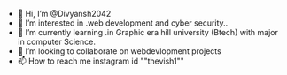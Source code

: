 - 👋 Hi, I’m @Divyansh2042
- 👀 I’m interested in .web development and cyber security..
- 🌱 I’m currently learning .in Graphic era hill university (Btech) with major in  computer Science.
- 💞️ I’m looking to collaborate on webdevlopment projects 
- 📫 How to reach me instagram id ""thevish1""

<!---
Divyansh2042/Divyansh2042 is a ✨ special ✨ repository because its `README.md` (this file) appears on your GitHub profile.
You can click the Preview link to take a look at your changes.
--->
